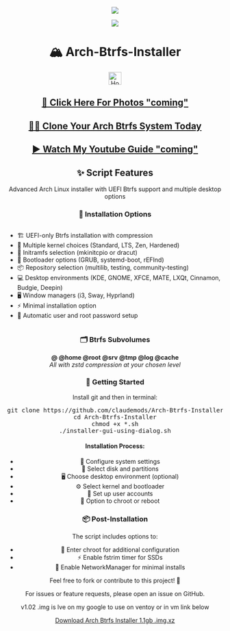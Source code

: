 <p align="center">
  <img src="https://i.postimg.cc/W3Tdk7Ks/arch-linux.webp">
</p>

<div align="center">
  <a href="https://archlinux.org/" target="_blank">
    <img src="https://img.shields.io/badge/DISTRO-Arch-00FFFF?style=for-the-badge&logo=Arch">
  </a>
</div>

<div align="center">
  <h1>🏔️ Arch-Btrfs-Installer</h1>

  <a href="https://www.deepseek.com/" target="_blank">
    <img alt="Homepage" src="https://i.postimg.cc/Hs2vbbZ8/Deep-Seek-Homepage.png" style="height: 30px; width: auto;">
  </a>

  <h2><a href="https://github.com/claudemods/Arch-Btrfs-Installer/tree/main/Photos">📸 Click Here For Photos "coming"</a></h2>
</div>

<div align="center">
  <h2><a href="https://github.com/claudemods/btrfssystemcloner">💾🔄 Clone Your Arch Btrfs System Today</a></h2>
</div>

<div align="center">
  <h2><a href="">▶️ Watch My Youtube Guide "coming"</a></h2>
</div>

<div align="center">
  <h2>✨ Script Features</h2>
  <p>Advanced Arch Linux installer with UEFI Btrfs support and multiple desktop options</p>
</div>

<div align="center">
  <h3>🔧 Installation Options</h3>
  <ul style="text-align: left; display: inline-block;">
    <li>🏗️ UEFI-only Btrfs installation with compression</li>
    <li>💽 Multiple kernel choices (Standard, LTS, Zen, Hardened)</li>
    <li>🔄 Initramfs selection (mkinitcpio or dracut)</li>
    <li>🔌 Bootloader options (GRUB, systemd-boot, rEFInd)</li>
    <li>📦 Repository selection (multilib, testing, community-testing)</li>
    <li>💻 Desktop environments (KDE, GNOME, XFCE, MATE, LXQt, Cinnamon, Budgie, Deepin)</li>
    <li>🖥️ Window managers (i3, Sway, Hyprland)</li>
    <li>⚡ Minimal installation option</li>
    <li>🔐 Automatic user and root password setup</li>
  </ul>
</div>

<div align="center">
  <h3>🗂️ Btrfs Subvolumes</h3>
  <p align="center">
    <strong>@ @home @root @srv @tmp @log @cache</strong><br>
    <em>All with zstd compression at your chosen level</em>
  </p>
</div>

<div align="center">
  <h3>🚀 Getting Started</h3>
  <p>Install git and then in terminal:</p>

  <pre>git clone https://github.com/claudemods/Arch-Btrfs-Installer
cd Arch-Btrfs-Installer
chmod +x *.sh
./installer-gui-using-dialog.sh</pre>

  <h4>Installation Process:</h4>
  <ul>
    <li>🔧 Configure system settings</li>
    <li>💽 Select disk and partitions</li>
    <li>🖥️ Choose desktop environment (optional)</li>
    <li>⚙️ Select kernel and bootloader</li>
    <li>🔐 Set up user accounts</li>
    <li>🔄 Option to chroot or reboot</li>
  </ul>
</div>

<div align="center">
  <h3>📦 Post-Installation</h3>
  <p>The script includes options to:</p>
  <ul>
    <li>🔄 Enter chroot for additional configuration</li>
    <li>⚡ Enable fstrim timer for SSDs</li>
    <li>🔌 Enable NetworkManager for minimal installs</li>
  </ul>
</div>

<div align="center">
  <p>Feel free to fork or contribute to this project! 🚀</p>
  <p>For issues or feature requests, please open an issue on GitHub.</p>
</div>
<div align="center">
<p>v1.02 .img is lve on my google to use on ventoy or in vm link below</p>
  <div align="center">
  <p><a href="https://drive.google.com/drive/folders/10YCL4YGGDjr5QiBuA-3Wx40EX2SnsVkA">Download Arch Btrfs Installer 1.1gb .img.xz</a></p>
</div>
